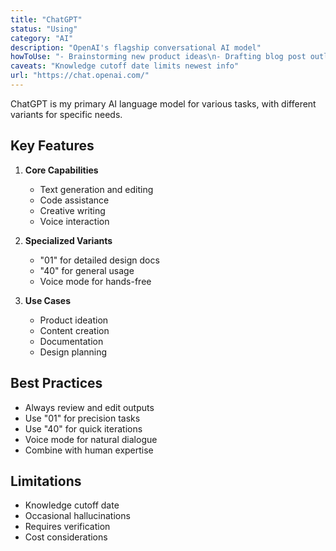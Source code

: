 ```yaml
---
title: "ChatGPT"
status: "Using"
category: "AI"
description: "OpenAI's flagship conversational AI model"
howToUse: "- Brainstorming new product ideas\n- Drafting blog post outlines\n- Generating design docs\n- Voice mode for hands-free use"
caveats: "Knowledge cutoff date limits newest info"
url: "https://chat.openai.com/"
---
```


ChatGPT is my primary AI language model for various tasks, with different variants for specific needs.

## Key Features

1. **Core Capabilities**
   - Text generation and editing
   - Code assistance
   - Creative writing
   - Voice interaction

2. **Specialized Variants**
   - "01" for detailed design docs
   - "40" for general usage
   - Voice mode for hands-free

3. **Use Cases**
   - Product ideation
   - Content creation
   - Documentation
   - Design planning

## Best Practices

- Always review and edit outputs
- Use "01" for precision tasks
- Use "40" for quick iterations
- Voice mode for natural dialogue
- Combine with human expertise

## Limitations

- Knowledge cutoff date
- Occasional hallucinations
- Requires verification
- Cost considerations
